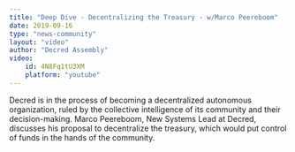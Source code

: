 ```yaml
---
title: "Deep Dive - Decentralizing the Treasury - w/Marco Peereboom"
date: 2019-09-16
type: "news-community"
layout: "video"
author: "Decred Assembly"
video:
    id: 4N8Fq1tU3XM
    platform: "youtube"
---
```


Decred is in the process of becoming a decentralized autonomous organization, ruled by the collective intelligence of its community and their decision-making. Marco Peereboom, New Systems Lead at Decred, discusses his proposal to decentralize the treasury, which would put control of funds in the hands of the community.

